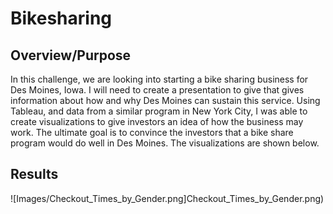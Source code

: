 # Bikesharing

## Overview/Purpose

In this challenge, we are looking into starting a bike sharing business for Des Moines, Iowa.  I will need to create a presentation to give that gives information about how and why Des Moines can sustain this service.  Using Tableau, and data from a similar program in New York City, I was able to create visualizations to give investors an idea of how the business may work.  The ultimate goal is to convince the investors that a bike share program would do well in Des Moines. The visualizations are shown below.

## Results

![Images/Checkout_Times_by_Gender.png]Checkout_Times_by_Gender.png)
